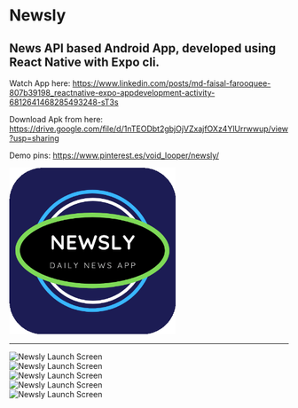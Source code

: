 # Newsly
## News API based Android App, developed using React Native with Expo cli.

Watch App here: https://www.linkedin.com/posts/md-faisal-farooquee-807b39198_reactnative-expo-appdevelopment-activity-6812641468285493248-sT3s

Download Apk from here: https://drive.google.com/file/d/1nTEODbt2gbjOjVZxajfOXz4YlUrrwwup/view?usp=sharing

Demo pins: https://www.pinterest.es/void_looper/newsly/

<img src="./assets/icon.png?raw=true" alt="Newsly Logo" wwidth="300" height="300" >
<hr />
<img align="left" src="https://i.pinimg.com/564x/1a/30/d8/1a30d8f108cb4c1adc02bc495f789858.jpg" alt="Newsly Launch Screen" width="300" >
<img align="left" src="https://i.pinimg.com/236x/29/f3/34/29f334901c47e3866449a80dc805e96b.jpg" alt="Newsly Launch Screen" width="300" >
<img align="left" src="https://i.pinimg.com/236x/3a/7e/a6/3a7ea67986776ca9e0fc4a524970d935.jpg" alt="Newsly Launch Screen" width="300" >
<img align="left" src="https://i.pinimg.com/236x/b6/3f/2e/b63f2e54ddf9b3942371b79539dcf47f.jpg" alt="Newsly Launch Screen" width="300" >
<img align="left" src="https://i.pinimg.com/236x/78/71/35/78713537c09cf918c8d0c74e61261637.jpg" alt="Newsly Launch Screen" width="300" >
